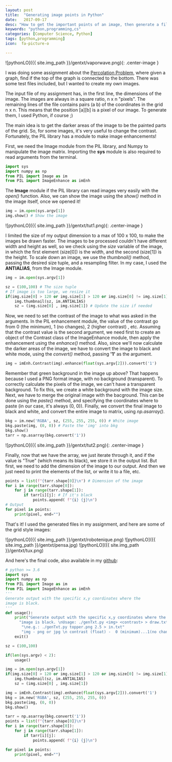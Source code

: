 ```yaml
---
layout: post
title:  "Generating image points in Python"
date:   2017-09-17
desc: "How to get the important points of an image, then generate a file with them!"
keywords: "python,programming,cs"
categories: [Computer Science, Python]
tags: [python,programming]
icon:  fa-picture-o

---
```

![pythonLO]({{ site.img_path }}/gentxt/vaporwave.png){: .center-image }

I was doing some assignment about the [Percolation Problem](https://en.wikipedia.org/wiki/Percolation_theory), where given a graph, find if the top of the graph is connected to the bottom. There was some test files included, but I wanted to create my own images.

The input file of my assignment has, in the first line, the dimensions of the image. The images are always in a square ratio, n x n "pixels". The remaining lines of the file contains pairs (a b) of the coordinates in the grid n x n. This means that the position [a][b] is a pixel of our image. To generate them, I used Python, if course ;)

The main idea is to get the darker areas of the image to be the painted parts of the grid. So, for some images, it's very useful to change the contrast. Fortunately, the PIL library has a module to make image enhancements!

First, we need the Image  module from the PIL library, and Numpy to manipulate the image matrix. Importing the **sys** module is also required to read arguments from the terminal.

~~~python
import sys
import numpy as np
from PIL import Image as im
from PIL import ImageEnhance as imEnh
~~~

The **Image** module if the PIL library can read images very easily with the *open()* function. Also, we can show the image using the *show()* method in the image itself, once we opened it!

~~~python
img = im.open(sys.argv[1])
img.show() # Show the image
~~~

![pythonLO]({{ site.img_path }}/gentxt/tut1.png){: .center-image }

I limited the size of my output dimension to a max of 100 x 100, to make the images be drawn faster. The images to be processed couldn't have different width and height as well, so we check using the *size* variable of the image, in which the first element (size[0]) is the width, and the second (size[1]) is the height. To scale down an image, we use the *thumbnail()* method, passing the desired size tuple, and a resampling filter. In my case, I used the **ANTIALIAS**, from the Image module.

~~~python
img = im.open(sys.argv[1])

sz = (100,100) # The size tuple
# If image is too large, we resize it
if(img.size[0] > 120 or img.size[1] > 120 or img.size[0] != img.size[1]):
	img.thumbnail(sz, im.ANTIALIAS)
    sz = (img.size[0] , img.size[1]) # Update the size if needed
~~~

Now, we need to set the contrast of the image to what was asked in the arguments. In the PIL enhancement module, the value of the contrast go from 0 (the minimum), 1 (no changes), 2 (higher contrast) , etc. Assuming that the contrast value is the second argument, we need first to create an object of the Contrast class of the ImageEnhance module, then apply the enhancement using the *enhance()* method. Also, since we'll now calculate the darker areas of the image, we have to convert the image to black and white mode, using the *convert()* method, passing **'1'** as the argument.

~~~python
img = imEnh.Contrast(img).enhance(float(sys.argv[2])).convert('1')
~~~

Remember that green background in the image up above? That happens because I used a PNG format image, with no background (transparent). To correctly calculate the pixels of the image, we can't have a transparent background. To fix this, we create a white background with the image size. Next, we have to merge the original image with the bacground. This can be done using the *paste()* method, and specifying the coordinates where to paste (in our case, it's always (0, 0)). Finally, we convert the final image to black and white, and convert the entire image to matrix, using *np.asarray()*.

~~~python
bkg = im.new('RGBA', sz, (255, 255, 255, 0)) # White image
bkg.paste(img, (0, 0)) # Paste the 'img' into bkg
bkg.show()
tarr = np.asarray(bkg.convert('1'))
~~~

![pythonLO]({{ site.img_path }}/gentxt/tut2.png){: .center-image }

Finally, now that we have the array, we just iterate through it, and if the value is "True" (which means its black), we store it in the output list. But first, we need to add the dimension of the image to our output. And then we just need to print the elements of the list, or write it to a file, etc.

~~~python
points = list(f"{tarr.shape[0]}\n") # Dimension of the image
for i in range(tarr.shape[0]):
    for j in range(tarr.shape[1]):
        if tarr[i][j]: # If it's black
            points.append( f"{i} {j}\n")
# Output
for pixel in points:
    print(pixel, end="")
~~~

That's it! I used the generated files in my assignment, and here are some of the grid style images:

![pythonLO]({{ site.img_path }}/gentxt/robotenique.png)
![pythonLO]({{ site.img_path }}/gentxt/pensa.jpg)
![pythonLO]({{ site.img_path }}/gentxt/tux.png)




And here's the final code, also available in my [github](https://github.com/robotenique/pythonDev/blob/master/multimedia/genTxt.py):

~~~python
# python >= 3.6
import sys
import numpy as np
from PIL import Image as im
from PIL import ImageEnhance as imEnh
'''
Generate output with the specific x,y coordinates where the
image is black.
'''
def usage():
    print("Generate output with the specific x,y coordinates where the "
      "image is black. \nUsage: ./genTxt.py <img> <contrast> > draw.txt"
       "\ne.g.: ./genTxt.py topper.png 2.5 > in.txt"
       "img - png or jpg \n contrast (float) -  0 (minimum)...1(no changes)...2...3, etc")
    exit()

sz = (100,100)

if(len(sys.argv) < 2):
    usage()

img = im.open(sys.argv[1])
if(img.size[0] > 120 or img.size[1] > 120 or img.size[0] != img.size[1]):
    img.thumbnail(sz, im.ANTIALIAS)
    sz = (img.size[0] , img.size[1])

img = imEnh.Contrast(img).enhance(float(sys.argv[2])).convert('1')
bkg = im.new('RGBA', sz, (255, 255, 255, 0))
bkg.paste(img, (0, 0))
bkg.show()

tarr = np.asarray(bkg.convert('1'))
points = list(f"{tarr.shape[0]}\n")
for i in range(tarr.shape[0]):
    for j in range(tarr.shape[1]):
        if tarr[i][j]:
            points.append( f"{i} {j}\n")

for pixel in points:
    print(pixel, end="")

~~~
